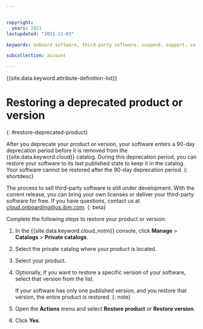 ```yaml
---


copyright:
  years: 2021
lastupdated: "2021-11-03"

keywords: onboard software, third-party software, suspend, support, software, sellers, catalog, Partner Center - Sell, remove, delete, deprecate, restore, private catalog, catalogs

subcollection: account

---
```


{{site.data.keyword.attribute-definition-list}}

# Restoring a deprecated product or version
{: #restore-deprecated-product}

After you deprecate your product or version, your software enters a 90-day deprecation period before it is removed from the {{site.data.keyword.cloud}} catalog. During this deprecation period, you can restore your software to its last published state to keep it in the catalog. Your software cannot be restored after the 90-day deprecation period. 
{: shortdesc}

The process to sell third-party software is still under development. With the current release, you can bring your own licenses or deliver your third-party software for free. If you have questions, contact us at cloud.onboarding@us.ibm.com.
{: beta}

Complete the following steps to restore your product or version: 

1. In the {{site.data.keyword.cloud_notm}} console, click **Manage** > **Catalogs** > **Private catalogs**.
1. Select the private catalog where your product is located.
1. Select your product. 
1. Optionally, if you want to restore a specific version of your software, select that version from the list.
   
   If your software has only one published version, and you restore that version, the entire product is restored. 
   {: note}

1. Open the **Actions** menu and select **Restore product** or **Restore version**. 
1. Click **Yes**.


